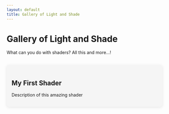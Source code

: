 ```yaml
---
layout: default
title: Gallery of Light and Shade
---
```


# Gallery of Light and Shade

What can you do with shaders? All this and more...!

<div class="shader-grid">
  <!-- Individual shader entries will go here -->
  <div class="shader-item">
    <h2>My First Shader</h2>
    <div id="shader1" class="glsl-editor"></div>
    <p>Description of this amazing shader</p>
  </div>
  
  <!-- More shader items -->
</div>

<script>
  // Initialize the shader editors after the page loads
  document.addEventListener('DOMContentLoaded', function() {
    const shader1 = new GlslEditor('#shader1', {
      canvas_size: 300,
      canvas_draggable: true,
      theme: 'monokai',
      multipleBuffers: false,
      menu: false
    });
    
    // Set the initial shader code
    shader1.setContent(`
      #ifdef GL_ES
      precision mediump float;
      #endif

      uniform vec2 u_resolution;
      uniform float u_time;

      void main() {
        vec2 st = gl_FragCoord.xy/u_resolution.xy;
        st.x *= u_resolution.x/u_resolution.y;
        
        vec3 color = vec3(0.0);
        color = vec3(st.x, st.y, abs(sin(u_time)));
        
        gl_FragColor = vec4(color, 1.0);
      }
    `);
    
    // Initialize more shaders here
  });
</script>

<style>
  .shader-grid {
    display: grid;
    grid-template-columns: repeat(auto-fill, minmax(300px, 1fr));
    gap: 2rem;
    margin: 2rem 0;
  }
  
  .shader-item {
    padding: 1rem;
    border-radius: 8px;
    background: #f5f5f5;
    box-shadow: 0 2px 10px rgba(0,0,0,0.1);
  }
</style>